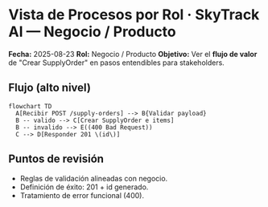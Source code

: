 # Vista de Procesos por Rol · SkyTrack AI — Negocio / Producto
**Fecha:** 2025-08-23
**Rol:** Negocio / Producto
**Objetivo:** Ver el **flujo de valor** de "Crear SupplyOrder" en pasos entendibles para stakeholders.

## Flujo (alto nivel)
```
flowchart TD
  A[Recibir POST /supply-orders] --> B{Validar payload}
  B -- valido --> C[Crear SupplyOrder e items]
  B -- invalido --> E((400 Bad Request))
  C --> D[Responder 201 \(id\)]
```
## Puntos de revisión
- Reglas de validación alineadas con negocio.
- Definición de éxito: 201 + id generado.
- Tratamiento de error funcional (400).
